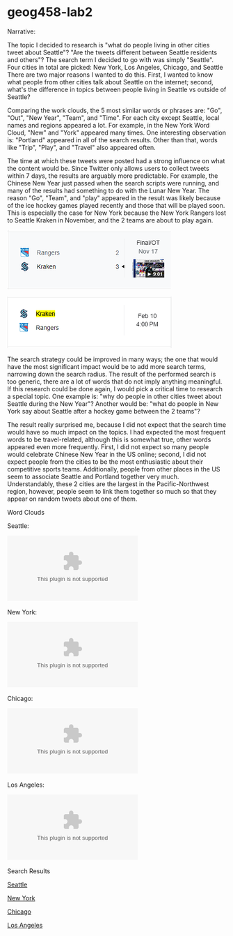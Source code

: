 # geog458-lab2

Narrative:

  The topic I decided to research is "what do people living in other cities
tweet about Seattle"? "Are the tweets different between Seattle residents and
others"? The search term I decided to go with was simply "Seattle". Four cities
in total are picked: New York, Los Angeles, Chicago, and Seattle There are two
major reasons I wanted to do this. First, I wanted to know what people from
other cities talk about Seattle on the internet; second, what's the difference
in topics between people living in Seattle vs outside of Seattle?

  Comparing the work clouds, the 5 most similar words or phrases are: "Go",
"Out", "New Year", "Team", and "Time". For each city except Seattle, local names
and regions appeared a lot. For example, in the New York Word Cloud, "New" and
"York" appeared many times. One interesting observation is: "Portland" appeared
in all of the search results. Other than that, words like "Trip", "Play", and
"Travel" also appeared often.

  The time at which these tweets were posted had a strong influence on what the
content would be. Since Twitter only allows users to collect tweets within 7
days, the results are arguably more predictable. For example, the Chinese New
Year just passed when the search scripts were running, and many of the results
had something to do with the Lunar New Year. The reason "Go", "Team", and "play"
appeared in the result was likely because of the ice hockey games played
recently and those that will be played soon. This is especially the case for
New York because the New York Rangers lost to Seattle Kraken in November, and
the 2 teams are about to play again.

![Match result](/img/Kraken-Rangers_Nov.PNG)

![Match schedule](/img/Kraken_Rangers-Feb.PNG)

  The search strategy could be improved in many ways; the one that would have
the most significant impact would be to add more search terms, narrowing down
the search radius. The result of the performed search is too generic, there are
a lot of words that do not imply anything meaningful. If this research could
be done again, I would pick a critical time to research a special topic. One
example is: "why do people in other cities tweet about Seattle during the New
Year"? Another would be: "what do people in New York say about Seattle after
a hockey game between the 2 teams"?

  The result really surprised me, because I did not expect that the search time
would have so much impact on the topics. I had expected the most frequent words
to be travel-related, although this is somewhat true, other words appeared even
more frequently. First, I did not expect so many people would celebrate Chinese
New Year in the US online; second, I did not expect people from the cities to be
the most enthusiastic about their competitive sports teams. Additionally, people
from other places in the US seem to associate Seattle and Portland together
very much. Understandably, these 2 cities are the largest in the
Pacific-Northwest region, however, people seem to link them together so much
so that they appear on random tweets about one of them.

Word Clouds

Seattle:

![Seattle](/img/twsearch-result-SE.csv)

New York:

![New York](/img/twsearch-result-NY.csv)

Chicago:

![Chicago](/img/twsearch-result-CH.csv)

Los Angeles:

![Los Angeles](/img/twsearch-result-LA.csv)


Search Results

[Seattle](/assets/twsearch-result-SE.csv)

[New York](/assets/twsearch-result-NY.csv)

[Chicago](/assets/twsearch-result-CH.csv)

[Los Angeles](/assets/twsearch-result-LA.csv)